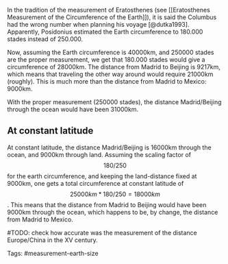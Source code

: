 In the tradition of the measurement of Eratosthenes (see [[Eratosthenes Measurement of the Circumference of the Earth]]), it is said the Columbus had the wrong number when planning his voyage [@dutka1993]. Apparently, Posidonius estimated the Earth circumference to 180.000 stades instead of 250.000. 

Now, assuming the Earth circumference is 40000km, and 250000 stades are the proper measurement, we get that 180.000 stades would give a circumference of 28000km. The distance from Madrid to Beijing is 9217km, which means that traveling the other way around would require 21000km (roughly). This is much more than the distance from Madrid to Mexico: 9000km. 

With the proper measurement (250000 stades), the distance Madrid/Beijing through the ocean would have been 31000km. 

## At constant latitude
At constant latitude, the distance Madrid/Beijing is 16000km through the ocean, and 9000km through land. Assuming the scaling factor of $$180/250$$ for the earth circumference, and keeping the land-distance fixed at 9000km, one gets a total circumference at constant latitude of $$25000km*180/250 = 18000km$$. This means that the distance from Madrid to Beijing would have been 9000km through the ocean, which happens to be, by change, the distance from Madrid to Mexico.  

#TODO: check how accurate was the measurement of the distance Europe/China in the XV century. 

Tags: #measurement-earth-size 